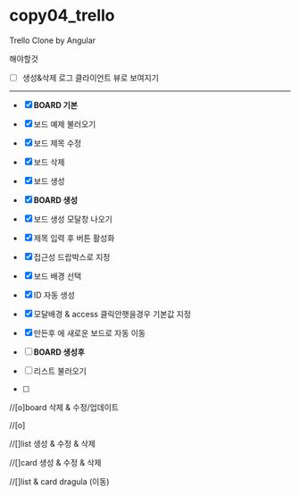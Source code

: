 # copy04_trello
Trello Clone by Angular

해야할것

- [ ] 생성&삭제 로그 클라이언트 뷰로 보여지기



---

- [x] **BOARD 기본**

- [x] 보드 예제 불러오기
- [x] 보드 제목 수정
- [x] 보드 삭제
- [x] 보드 생성



- [x] **BOARD 생성**

- [x] 보드 생성 모달창 나오기
- [x] 제목 입력 후 버튼 활성화
- [x] 접근성 드랍박스로 지정
- [x] 보드 배경 선택
- [x] ID 자동 생성
- [x] 모달배경 & access 클릭안햇을경우 기본값 지정
- [x] 만든후 에 새로운 보드로  자동 이동 



- [ ] **BOARD 생성후**

- [ ] 리스트 불러오기
- [ ] 



  //[o]board 삭제 & 수정/업데이트

  //[o]



  //[]list 생성 & 수정 & 삭제

  //[]card 생성 & 수정 & 삭제

  //[]list & card dragula (이동)